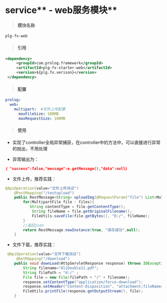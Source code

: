 # service** - web服务模块**

> #### 模块名称

```
plg-fx-web
```

> #### 引用

```xml
<dependency>
     <groupId>com.prolog.framework</groupId>
     <artifactId>plg-fx-starter-web</artifactId>
     <version>${plg.fx.verison}</version>
 </dependency>
```

> #### 配置

```yaml
prolog: 
  web: 
    multipart:  #文件上传配置
      maxFileSize: 100MB
      maxRequestSize: 100MB
```

> #### 使用

* 实现了controller全局异常捕获，在controller中的方法中，可以直接进行异常的抛出，不用处理

* 异常输出为：

```json
｛ "success":false,"message":e.getMessage(),"data":null｝
```

* 文件上传，推荐实践：

```java
@ApiOperation(value="文件上传测试")
    @PostMapping("/testupload")
    public RestMessage<String> uploadImg(@RequestParam("file") List<MultipartFile> files,HttpServletRequest request) throws IOException, Exception {
        for(MultipartFile file : files){
           String contentType = file.getContentType();
            String fileName = file.getOriginalFilename();
            FileUtils.saveFile(file.getBytes(), "D:/", fileName);
        }
        //返回json
        return RestMessage.newInstance(true, "保存成功",null);
    }
```

* 文件下载，推荐实践：

```java
 @ApiOperation(value="文件下载测试")
     @GetMapping("/download")
    public void downLoad(HttpServletResponse response) throws IOException{
        String filename="AliDouble11.pdf";
        String filePath = "d:/" ;
        File file = new File(filePath + "/" + filename);
        response.setContentType("application/force-download");
        response.setHeader("Content-Disposition", "attachment;fileName=" + filename);
        FileUtils.printFile(response.getOutputStream(), file);
    }
```



